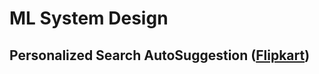 # ML System Design

## Personalized Search AutoSuggestion ([Flipkart](https://blog.flipkart.tech/building-personalized-autosuggestion-9e705d5bf5f8))

